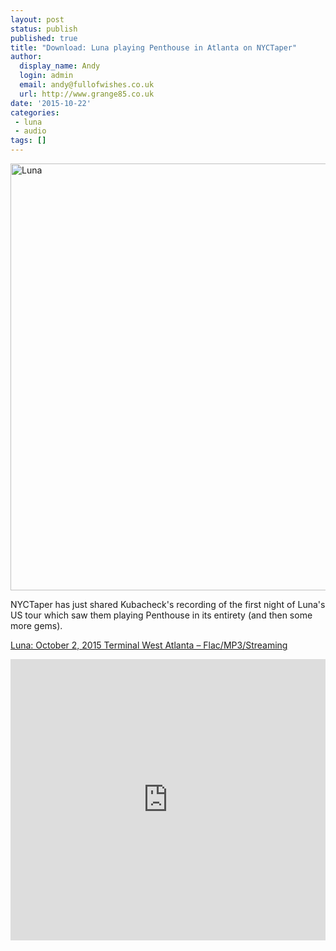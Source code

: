 ```yaml
---
layout: post
status: publish
published: true
title: "Download: Luna playing Penthouse in Atlanta on NYCTaper"
author:
  display_name: Andy
  login: admin
  email: andy@fullofwishes.co.uk
  url: http://www.grange85.co.uk
date: '2015-10-22'
categories:
 - luna
 - audio
tags: []
---
```

<a data-flickr-embed="true" data-footer="true"  href="https://www.flickr.com/photos/johnmcnicholas/21903168035/in/photolist-z5SXCf-zokHZD-zkc7Vu-yqBAPc-znvsLc-z5SDQw-z5U5g1-yqtvJQ-z5StUj-zom47g-yqsXYW-zmqNnu-z8bJgB-8DzH3-qJhSpY" title="Luna"><img src="https://farm6.staticflickr.com/5711/21903168035_b8309f1a78_b.jpg" width="1024" height="683" alt="Luna"></a>
<p class="lead">NYCTaper has just shared Kubacheck's recording of the first night of Luna's US tour which saw them playing Penthouse in its entirety (and then some more gems).</p>

<p><a href="http://www.nyctaper.com/2015/10/luna-october-2-2015-terminal-west-atlanta/">Luna: October 2, 2015 Terminal West Atlanta – Flac/MP3/Streaming</a></p>

<iframe width="100%" height="450" scrolling="no" frameborder="no" src="https://w.soundcloud.com/player/?url=https%3A//api.soundcloud.com/playlists/156934429&auto_play=false&hide_related=false&show_comments=true&show_user=true&show_reposts=false&visual=true"></iframe>
